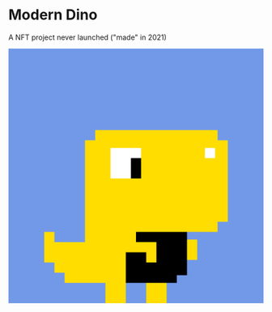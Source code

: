 # Modern Dino

A NFT project never launched ("made" in 2021)

![alt text](https://github.com/math77/cute-dinos/blob/main/36.png?raw=true)
